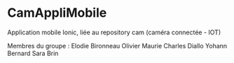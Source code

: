 # CamAppliMobile
Application mobile Ionic, liée au repository cam (caméra connectée - IOT)

Membres du groupe :
Elodie Bironneau
Olivier Maurie
Charles Diallo
Yohann Bernard
Sara Brin
